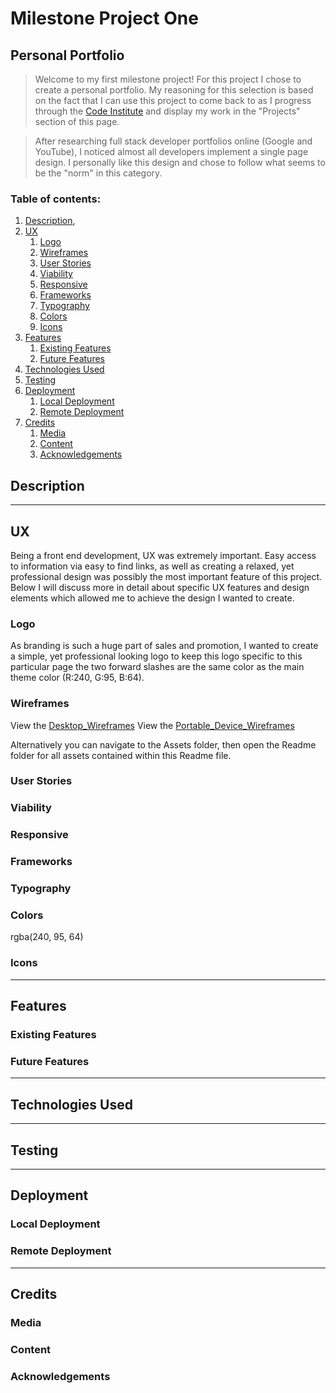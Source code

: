 # Milestone Project One
## Personal Portfolio

>Welcome to my first milestone project! For this project I chose to create a personal portfolio. My reasoning for this selection is based
on the fact that I can use this project to come back to as I progress through the [Code Institute](https://codeinstitute.net) and display
my work in the "Projects" section of this page.

>After researching full stack developer portfolios online (Google and YouTube), I noticed almost all developers implement a single page
design. I personally like this design and chose to follow what seems to be the "norm" in this category.

### Table of contents:
1. [Description](#Description),
2. [UX](#UX)
    1. [Logo](#Logo)
    2. [Wireframes](#Wireframes)
    3. [User Stories](#User-Stories) 
    4. [Viability](#Viability) 
    5. [Responsive](#Responsive)
    6. [Frameworks](#Frameworks)
    7. [Typography](#Typography)
    8. [Colors](#Colors)
    9. [Icons](#Icons)
3. [Features](#Features)
    1. [Existing Features](#Existing-Features)
    2. [Future Features](#Future-Features)
4. [Technologies Used](#Technologies-Used)
5. [Testing](#Testing)
6. [Deployment](#Deployment)
    1. [Local Deployment](#Local-Deployment)
    2. [Remote Deployment](#Remote-Deployment)
7. [Credits](#Credits)
    1. [Media](#Media)
    2. [Content](#Content)
    3. [Acknowledgements](#Acknowledgements)

## Description

---------------
## UX
Being a front end development, UX was extremely important. Easy access to information via easy to find links, as well as creating a relaxed, yet professional design was possibly
the most important feature of this project. Below I will discuss more in detail about specific UX features and design elements which allowed me to achieve the design I wanted
to create.

### Logo
As branding is such a huge part of sales and promotion, I wanted to create a simple, yet professional looking logo to keep this logo specific to this particular page the two 
forward slashes are the same color as the main theme color (R:240, G:95, B:64).

### Wireframes

View the [Desktop_Wireframes](assets/readme/desktop_wireframes.pdf)
View the [Portable_Device_Wireframes](assets/readme/portable_wireframes.pdf)

Alternatively you can navigate to the Assets folder, then open the Readme folder for all assets contained within this Readme file.

### User Stories

### Viability
### Responsive
### Frameworks
### Typography
### Colors
rgba(240, 95, 64)
### Icons

--------------------
## Features

### Existing Features
### Future Features
------------------
## Technologies Used

---------------------
## Testing

--------------------
## Deployment
### Local Deployment
### Remote Deployment
----------------------
## Credits
### Media
### Content
### Acknowledgements
